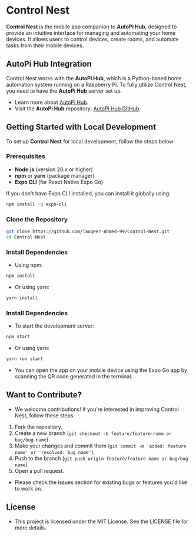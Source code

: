# Control Nest

**Control Nest** is the mobile app companion to **AutoPi Hub**, designed to provide an intuitive interface for managing and automating your home devices. It allows users to control devices, create rooms, and automate tasks from their mobile devices.

## AutoPi Hub Integration

Control Nest works with the **AutoPi Hub**, which is a Python-based home automation system running on a Raspberry Pi. To fully utilize Control Nest, you need to have the **AutoPi Hub** server set up.

- Learn more about [AutoPi Hub](https://github.com/Tauqeer-Ahmed-99/AutoPi-Hub).
- Visit the **AutoPi Hub** repository: [AutoPi Hub GitHub](https://github.com/Tauqeer-Ahmed-99/AutoPi-Hub).

## Getting Started with Local Development

To set up **Control Nest** for local development, follow the steps below:

### Prerequisites

- **Node.js** (version 20.x or higher)
- **npm** or **yarn** (package manager)
- **Expo CLI** (for React Native Expo Go)

If you don't have Expo CLI installed, you can install it globally using:

```bash
npm install -g expo-cli
```

### Clone the Repository

```bash
git clone https://github.com/Tauqeer-Ahmed-99/Control-Nest.git
cd Control-Nest
```

### Install Dependencies

- Using npm:

```bash
npm install
```

- Or using yarn:

```bash
yarn install
```

### Install Dependencies

- To start the development server:

```bash
npm start
```

- Or using yarn:

```bash
yarn run start
```

- You can open the app on your mobile device using the Expo Go app by scanning the QR code generated in the terminal.

## Want to Contribute?

- We welcome contributions! If you're interested in improving Control Nest, follow these steps:

1. Fork the repository.
2. Create a new branch (`git checkout -b feature/feature-name or bug/bug-name`).
3. Make your changes and commit them (`git commit -m 'added: feature name' or 'resolved: bug name'`).
4. Push to the branch (`git push origin feature/feature-name or bug/bug-name`).
5. Open a pull request.

- Please check the issues section for existing bugs or features you'd like to work on.

## License

- This project is licensed under the MIT License. See the LICENSE file for more details.
